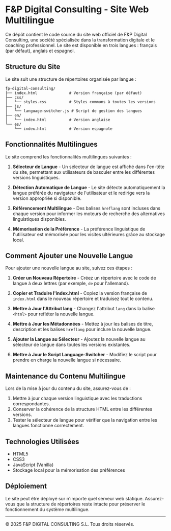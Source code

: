 # F&P Digital Consulting - Site Web Multilingue

Ce dépôt contient le code source du site web officiel de F&P Digital Consulting, une société spécialisée dans la transformation digitale et le coaching professionnel. Le site est disponible en trois langues : français (par défaut), anglais et espagnol.

## Structure du Site

Le site suit une structure de répertoires organisée par langue :

```
fp-digital-consulting/
├── index.html              # Version française (par défaut)
├── css/
│   └── styles.css          # Styles communs à toutes les versions
├── js/
│   └── language-switcher.js # Script de gestion des langues
├── en/
│   └── index.html          # Version anglaise
└── es/
    └── index.html          # Version espagnole
```

## Fonctionnalités Multilingues

Le site comprend les fonctionnalités multilingues suivantes :

1. **Sélecteur de Langue** - Un sélecteur de langue est affiché dans l'en-tête du site, permettant aux utilisateurs de basculer entre les différentes versions linguistiques.

2. **Détection Automatique de Langue** - Le site détecte automatiquement la langue préférée du navigateur de l'utilisateur et le redirige vers la version appropriée si disponible.

3. **Référencement Multilingue** - Des balises `hreflang` sont incluses dans chaque version pour informer les moteurs de recherche des alternatives linguistiques disponibles.

4. **Mémorisation de la Préférence** - La préférence linguistique de l'utilisateur est mémorisée pour les visites ultérieures grâce au stockage local.

## Comment Ajouter une Nouvelle Langue

Pour ajouter une nouvelle langue au site, suivez ces étapes :

1. **Créer un Nouveau Répertoire** - Créez un répertoire avec le code de langue à deux lettres (par exemple, `de` pour l'allemand).

2. **Copier et Traduire l'index.html** - Copiez la version française de `index.html` dans le nouveau répertoire et traduisez tout le contenu.

3. **Mettre à Jour l'Attribut lang** - Changez l'attribut `lang` dans la balise `<html>` pour refléter la nouvelle langue.

4. **Mettre à Jour les Métadonnées** - Mettez à jour les balises de titre, description et les balises `hreflang` pour inclure la nouvelle langue.

5. **Ajouter la Langue au Sélecteur** - Ajoutez la nouvelle langue au sélecteur de langue dans toutes les versions existantes.

6. **Mettre à Jour le Script Language-Switcher** - Modifiez le script pour prendre en charge la nouvelle langue si nécessaire.

## Maintenance du Contenu Multilingue

Lors de la mise à jour du contenu du site, assurez-vous de :

1. Mettre à jour chaque version linguistique avec les traductions correspondantes.
2. Conserver la cohérence de la structure HTML entre les différentes versions.
3. Tester le sélecteur de langue pour vérifier que la navigation entre les langues fonctionne correctement.

## Technologies Utilisées

- HTML5
- CSS3
- JavaScript (Vanilla)
- Stockage local pour la mémorisation des préférences

## Déploiement

Le site peut être déployé sur n'importe quel serveur web statique. Assurez-vous que la structure de répertoires reste intacte pour préserver le fonctionnement du système multilingue.

---

© 2025 F&P DIGITAL CONSULTING S.L. Tous droits réservés.
